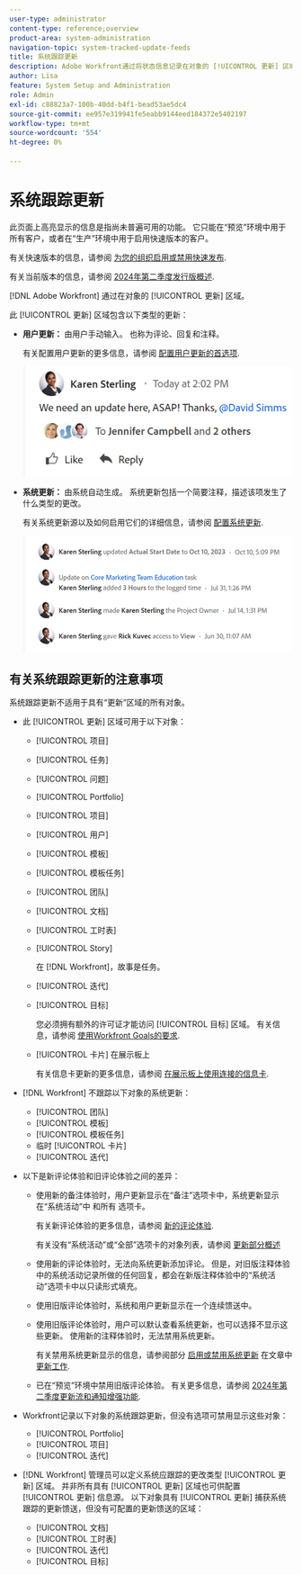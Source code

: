 ```yaml
---
user-type: administrator
content-type: reference;overview
product-area: system-administration
navigation-topic: system-tracked-update-feeds
title: 系统跟踪更新
description: Adobe Workfront通过将状态信息记录在对象的 [!UICONTROL 更新] 区域。
author: Lisa
feature: System Setup and Administration
role: Admin
exl-id: c88823a7-100b-40dd-b4f1-bead53ae5dc4
source-git-commit: ee957e319941fe5eabb9144eed184372e5402197
workflow-type: tm+mt
source-wordcount: '554'
ht-degree: 0%

---
```


# 系统跟踪更新

<span class="preview">此页面上高亮显示的信息是指尚未普遍可用的功能。 它只能在“预览”环境中用于所有客户，或者在“生产”环境中用于启用快速版本的客户。</span>

<span class="preview">有关快速版本的信息，请参阅 [为您的组织启用或禁用快速发布](/help/quicksilver/administration-and-setup/set-up-workfront/configure-system-defaults/enable-fast-release-process.md).</span>

<span class="preview">有关当前版本的信息，请参阅 [2024年第二季度发行版概述](/help/quicksilver/product-announcements/product-releases/24-q2-release-activity/24-q2-release-overview.md).</span>

<!--remove new experience and legacy notes when we remove legacy in the UI - Jan 24???-->

[!DNL Adobe Workfront] 通过在对象的 [!UICONTROL 更新] 区域。

此 [!UICONTROL 更新] 区域包含以下类型的更新：

* **用户更新：** 由用户手动输入。 也称为评论、回复和注释。

  有关配置用户更新的更多信息，请参阅 [配置用户更新的首选项](../../../administration-and-setup/set-up-workfront/system-tracked-update-feeds/configure-preferences-user-updates.md).

  ![](assets/updates-qs-350x125.png)

* **系统更新：** 由系统自动生成。 系统更新包括一个简要注释，描述该项发生了什么类型的更改。

  有关系统更新源以及如何启用它们的详细信息，请参阅 [配置系统更新](../../../administration-and-setup/set-up-workfront/system-tracked-update-feeds/configure-system-updates.md).

  ![](assets/system-updates-example-unified-stream.png)

  <!--
  DRAFTED IN FLARE:
  Timestamps for system updates are based on your operating system's timezone.
  
  -->

## 有关系统跟踪更新的注意事项

系统跟踪更新不适用于具有“更新”区域的所有对象。

* 此 [!UICONTROL 更新] 区域可用于以下对象：

   * [!UICONTROL 项目]
   * [!UICONTROL 任务]
   * [!UICONTROL 问题]
   * [!UICONTROL Portfolio]
   * [!UICONTROL 项目]
   * [!UICONTROL 用户]
   * [!UICONTROL 模板]
   * [!UICONTROL 模板任务]
   * [!UICONTROL 团队]
   * [!UICONTROL 文档]
   * [!UICONTROL 工时表]
   * [!UICONTROL Story]

     在 [!DNL Workfront]，故事是任务。
   * [!UICONTROL 迭代]
   * [!UICONTROL 目标]

     您必须拥有额外的许可证才能访问 [!UICONTROL 目标] 区域。 有关信息，请参阅 [使用Workfront Goals的要求](../../../workfront-goals/goal-management/access-needed-for-wf-goals.md).
   * [!UICONTROL 卡片] 在展示板上

     有关信息卡更新的更多信息，请参阅 [在展示板上使用连接的信息卡](../../../agile/get-started-with-boards/connected-cards.md).

* [!DNL Workfront] 不跟踪以下对象的系统更新：

   * [!UICONTROL 团队]
   * [!UICONTROL 模板]
   * [!UICONTROL 模板任务]
   * 临时 [!UICONTROL 卡片]
   * [!UICONTROL 迭代]


<!--hiding this bit because this is not true, at this time (August 2023). Users with a Work or Review license can see system updates by default as well.

Your [!DNL Workfront] license determines whether system updates display by default in the [!UICONTROL Updates] area of objects. [!DNL Workfront] users with a [!UICONTROL Plan] license have system updates displayed in the [!UICONTROL Updates] area by default. However, users can filter out system updates, as described in the [Enable or disable system updates](../../../workfront-basics/updating-work-items-and-viewing-updates/update-work.md#enable) section in [Update work](../../../workfront-basics/updating-work-items-and-viewing-updates/update-work.md). All other [!DNL Workfront] licenses filter system updates by default.
-->

* 以下是新评论体验和旧评论体验之间的差异：

   * 使用新的备注体验时，用户更新显示在“备注”选项卡中，系统更新显示在“系统活动”中 <span class="preview">和所有</span> 选项卡。

     有关新评论体验的更多信息，请参阅 [新的评论体验](../../../product-announcements/betas/new-commenting-experience-beta/unified-commenting-experience.md).

     <span class="preview">有关没有“系统活动”或“全部”选项卡的对象列表，请参阅 [更新部分概述](/help/quicksilver/workfront-basics/updating-work-items-and-viewing-updates/updates-tab-overview.md)</span>

   * <span class="preview">使用新的评论体验时，无法向系统更新添加评论。 但是，对旧版注释体验中的系统活动记录所做的任何回复，都会在新版注释体验中的“系统活动”选项卡中以只读形式填充。</span>
   * 使用旧版评论体验时，系统和用户更新显示在一个连续馈送中。

   * 使用旧版评论体验时，用户可以默认查看系统更新，也可以选择不显示这些更新。 使用新的注释体验时，无法禁用系统更新。

     有关禁用系统更新显示的信息，请参阅部分 [启用或禁用系统更新](../../../workfront-basics/updating-work-items-and-viewing-updates/update-work.md#enable) 在文章中 [更新工作](../../../workfront-basics/updating-work-items-and-viewing-updates/update-work.md).

   * <span class="preview">已在“预览”环境中禁用旧版评论体验。 有关更多信息，请参阅 [2024年第二季度更新流和通知增强功能](/help/quicksilver/product-announcements/product-releases/24-q2-release-activity/24-q2-update-stream-enhancements.md).</span>

* Workfront记录以下对象的系统跟踪更新，但没有选项可禁用显示这些对象：

   * [!UICONTROL Portfolio]
   * [!UICONTROL 项目]
   * [!UICONTROL 迭代]

* [!DNL Workfront] 管理员可以定义系统应跟踪的更改类型 [!UICONTROL 更新] 区域。 并非所有具有 [!UICONTROL 更新] 区域也可供配置 [!UICONTROL 更新] 信息源。 以下对象具有 [!UICONTROL 更新] 捕获系统跟踪的更新馈送，但没有可配置的更新馈送的区域：

   * [!UICONTROL 文档]
   * [!UICONTROL 工时表]
   * [!UICONTROL 迭代]
   * [!UICONTROL 目标]


